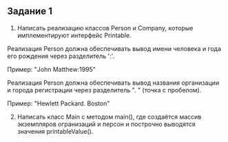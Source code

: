 ## Задание 1

1. Написать реализацию классов Person и Company, которые имплементируют интерфейс Printable.

Реализация Person должна обеспечивать вывод имени человека и года его рождения через разделитель ':'.

Пример: "John Matthew:1995"

Реализация Person должна обеспечивать вывод названия организации и города регистрации через
разделитель ". " (точка с пробелом).

Пример: "Hewlett Packard. Boston"

2. Написать класс Main с методом main(), где создаётся массив экземпляров огранизаций и персон и 
построчно выводятся значения printableValue(). 
